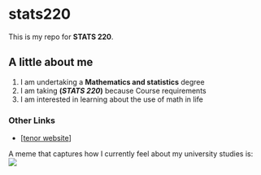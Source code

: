 # stats220
This is my repo for **STATS 220**.

## A little about me
1. I am undertaking a **Mathematics and statistics** degree
2. I am taking **(*STATS 220*)** because Course requirements
3. I am interested in learning about the use of math in life


### Other Links
- [[tenor website](https://tenor.com/zh-CN/)]

A meme that captures how I currently feel about my university studies is:  
![](https://media1.tenor.com/m/RjHa_iHqn5UAAAAd/smug-smile.gif)
